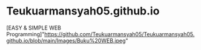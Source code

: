 # Teukuarmansyah05.github.io

[EASY & SIMPLE WEB Programming]"https://github.com/Teukuarmansyah05/Teukuarmansyah05.github.io/blob/main/Images/Buku%20WEB.jpeg"
